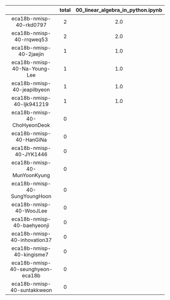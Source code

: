 |    |   total  |  00_linear_algebra_in_python.ipynb  |
|:--:|:----:|:----:|
| eca18b-nmisp-40-rkd0797 | 2 | 2.0  |
| eca18b-nmisp-40-rrqweq53 | 2 | 2.0  |
| eca18b-nmisp-40-2jaejin | 1 | 1.0  |
| eca18b-nmisp-40-Na-Young-Lee | 1 | 1.0  |
| eca18b-nmisp-40-jeapilbyeon | 1 | 1.0  |
| eca18b-nmisp-40-ljk941219 | 1 | 1.0  |
| eca18b-nmisp-40-ChoHyeonDeok | 0 |   |
| eca18b-nmisp-40-HanGiNa | 0 |   |
| eca18b-nmisp-40-JYK1446 | 0 |   |
| eca18b-nmisp-40-MunYoonKyung | 0 |   |
| eca18b-nmisp-40-SungYoungHoon | 0 |   |
| eca18b-nmisp-40-WooJLee | 0 |   |
| eca18b-nmisp-40-baehyeonji | 0 |   |
| eca18b-nmisp-40-inhovation37 | 0 |   |
| eca18b-nmisp-40-kingisme7 | 0 |   |
| eca18b-nmisp-40-seunghyeon-eca18b | 0 |   |
| eca18b-nmisp-40-suntakkweon | 0 |   |
